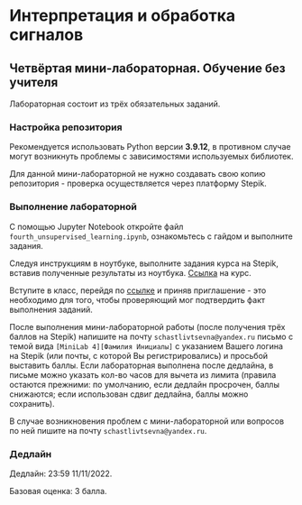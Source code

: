 # Интерпретация и обработка сигналов

## Четвёртая мини-лабораторная. Обучение без учителя

Лабораторная состоит из трёх обязательных заданий.

### Настройка репозитория

Рекомендуется использовать Python версии **3.9.12**, в противном случае могут возникнуть проблемы
с зависимостями используемых библиотек.

Для данной мини-лабораторной не нужно создавать свою копию репозитория - проверка
осуществляется через платформу Stepik.

### Выполнение лабораторной

С помощью Jupyter Notebook откройте файл `fourth_unsupervised_learning.ipynb`, ознакомьтесь
с гайдом и выполните задания.

Следуя инструкциям в ноутбуке, выполните задания курса на Stepik, вставив полученные результаты
из ноутбука. [Ссылка](https://stepik.org/course/120566) на курс.

Вступите в класс, перейдя по [ссылке](https://stepik.org/join-class/5469a2b31c76d0e86bb32e97c4ba5a4ea7367514) и приняв приглашение -
это необходимо для того, чтобы проверяющий мог подтвердить факт выполнения заданий.

После выполнения мини-лабораторной работы (после получения трёх баллов на Stepik) напишите
на почту `schastlivtsevna@yandex.ru` письмо с темой вида `[MiniLab 4][Фамилия Инициалы]` с
указанием Вашего логина на Stepik (или почты, с которой Вы регистрировались) и просьбой выставить баллы. Если лабораторная выполнена после
дедлайна, в письме можно указать кол-во часов для вычета из лимита (правила остаются прежними:
по умолчанию, если дедлайн просрочен, баллы снижаются; если использован сдвиг дедлайна, баллы
можно сохранить).

В случае возникновения проблем с мини-лабораторной или вопросов по ней пишите на почту
`schastlivtsevna@yandex.ru`.


### Дедлайн

Дедлайн: 23:59 11/11/2022.

Базовая оценка: 3 балла.
